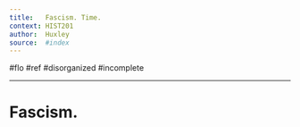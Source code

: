 ```yaml
---
title:   Fascism. Time.
context: HIST201
author:  Huxley
source:  #index
---
```


#flo #ref #disorganized #incomplete

---


# Fascism. 










































